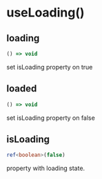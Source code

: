 # useLoading()

## loading

```ts
() => void
```

set isLoading property on true

## loaded

```ts
() => void
```

set isLoading property on false

## isLoading

```ts
ref<boolean>(false)
```

property with loading state.
